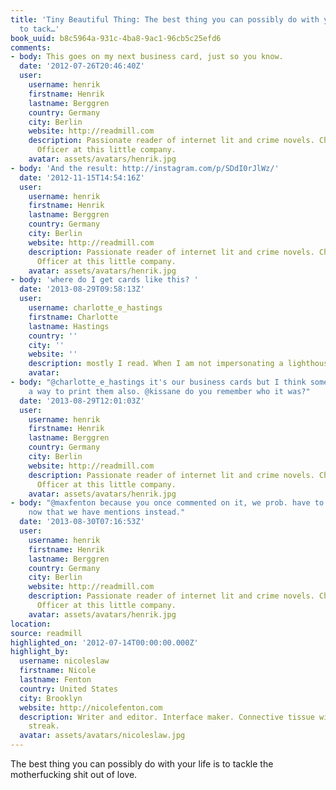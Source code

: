 ```yaml
---
title: 'Tiny Beautiful Thing: The best thing you can possibly do with your life is
  to tack…'
book_uuid: b8c5964a-931c-4ba8-9ac1-96cb5c25efd6
comments:
- body: This goes on my next business card, just so you know.
  date: '2012-07-26T20:46:40Z'
  user:
    username: henrik
    firstname: Henrik
    lastname: Berggren
    country: Germany
    city: Berlin
    website: http://readmill.com
    description: Passionate reader of internet lit and crime novels. Chief Happiness
      Officer at this little company.
    avatar: assets/avatars/henrik.jpg
- body: 'And the result: http://instagram.com/p/SDdI0rJlWz/'
  date: '2012-11-15T14:54:16Z'
  user:
    username: henrik
    firstname: Henrik
    lastname: Berggren
    country: Germany
    city: Berlin
    website: http://readmill.com
    description: Passionate reader of internet lit and crime novels. Chief Happiness
      Officer at this little company.
    avatar: assets/avatars/henrik.jpg
- body: 'where do I get cards like this? '
  date: '2013-08-29T09:58:13Z'
  user:
    username: charlotte_e_hastings
    firstname: Charlotte
    lastname: Hastings
    country: ''
    city: ''
    website: ''
    description: mostly I read. When I am not impersonating a lighthouse.
    avatar: 
- body: "@charlotte_e_hastings it's our business cards but I think someone created
    a way to print them also. @kissane do you remember who it was?"
  date: '2013-08-29T12:01:03Z'
  user:
    username: henrik
    firstname: Henrik
    lastname: Berggren
    country: Germany
    city: Berlin
    website: http://readmill.com
    description: Passionate reader of internet lit and crime novels. Chief Happiness
      Officer at this little company.
    avatar: assets/avatars/henrik.jpg
- body: "@maxfenton because you once commented on it, we prob. have to adapt that
    now that we have mentions instead."
  date: '2013-08-30T07:16:53Z'
  user:
    username: henrik
    firstname: Henrik
    lastname: Berggren
    country: Germany
    city: Berlin
    website: http://readmill.com
    description: Passionate reader of internet lit and crime novels. Chief Happiness
      Officer at this little company.
    avatar: assets/avatars/henrik.jpg
location: 
source: readmill
highlighted_on: '2012-07-14T00:00:00.000Z'
highlight_by:
  username: nicoleslaw
  firstname: Nicole
  lastname: Fenton
  country: United States
  city: Brooklyn
  website: http://nicolefenton.com
  description: Writer and editor. Interface maker. Connective tissue with a curious
    streak.
  avatar: assets/avatars/nicoleslaw.jpg
---
```


The best thing you can possibly do with your life is to tackle the motherfucking shit out of love.